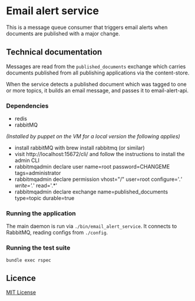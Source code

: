 # Email alert service

This is a message queue consumer that triggers email alerts when documents are published with a major change.

## Technical documentation

Messages are read from the `published_documents` exchange which carries documents
published from all publishing applications via the content-store.

When the service detects a published document which was tagged to one or more
topics, it builds an email message, and passes it to email-alert-api.

### Dependencies

- redis
- rabbitMQ

*(Installed by puppet on the VM for a local version the following applies)*
 * install rabbitMQ with brew install rabbitmq (or similar)
 * visit http://localhost:15672/cli/ and follow the instructions to install the admin CLI
  * rabbitmqadmin declare user name=root password=CHANGEME tags=administrator
  * rabbitmqadmin declare permission vhost="/" user=root configure='.*' write='.*' read='.*'
  * rabbitmqadmin declare exchange name=published_documents type=topic durable=true

### Running the application

The main daemon is run via `./bin/email_alert_service`.
It connects to RabbitMQ, reading configs from `./config`.

### Running the test suite

`bundle exec rspec`

## Licence

[MIT License](LICENCE)
